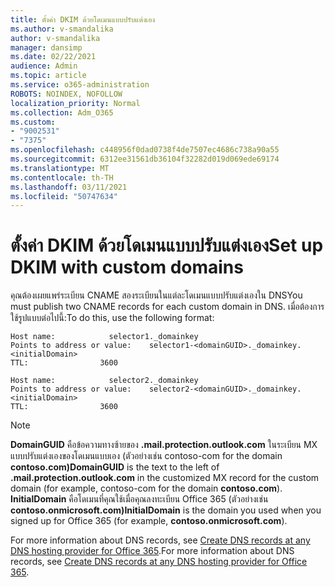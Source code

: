 ```yaml
---
title: ตั้งค่า DKIM ด้วยโดเมนแบบปรับแต่งเอง
ms.author: v-smandalika
author: v-smandalika
manager: dansimp
ms.date: 02/22/2021
audience: Admin
ms.topic: article
ms.service: o365-administration
ROBOTS: NOINDEX, NOFOLLOW
localization_priority: Normal
ms.collection: Adm_O365
ms.custom:
- "9002531"
- "7375"
ms.openlocfilehash: c448956f0dad0738f4de7507ec4686c738a90a55
ms.sourcegitcommit: 6312ee31561db36104f32282d019d069ede69174
ms.translationtype: MT
ms.contentlocale: th-TH
ms.lasthandoff: 03/11/2021
ms.locfileid: "50747634"
---
```

# <a name="set-up-dkim-with-custom-domains"></a><span data-ttu-id="89174-102">ตั้งค่า DKIM ด้วยโดเมนแบบปรับแต่งเอง</span><span class="sxs-lookup"><span data-stu-id="89174-102">Set up DKIM with custom domains</span></span>

<span data-ttu-id="89174-103">คุณต้องเผยแพร่ระเบียน CNAME สองระเบียนในแต่ละโดเมนแบบปรับแต่งเองใน DNS</span><span class="sxs-lookup"><span data-stu-id="89174-103">You must publish two CNAME records for each custom domain in DNS.</span></span> <span data-ttu-id="89174-104">เมื่อต้องการใช้รูปแบบต่อไปนี้:</span><span class="sxs-lookup"><span data-stu-id="89174-104">To do this, use the following format:</span></span>

```console
Host name:            selector1._domainkey
Points to address or value:    selector1-<domainGUID>._domainkey.<initialDomain>
TTL:                3600

Host name:            selector2._domainkey
Points to address or value:    selector2-<domainGUID>._domainkey.<initialDomain>
TTL:                3600
```
> [!NOTE]
> <span data-ttu-id="89174-105">**DomainGUID** คือข้อความทางซ้ายของ **.mail.protection.outlook.com** ในระเบียน MX แบบปรับแต่งเองของโดเมนแบบเอง (ตัวอย่างเช่น contoso-com for the domain **contoso.com)**</span><span class="sxs-lookup"><span data-stu-id="89174-105">**DomainGUID** is the text to the left of **.mail.protection.outlook.com** in the customized MX record for the custom domain (for example, contoso-com for the domain **contoso.com**).</span></span> <span data-ttu-id="89174-106">**InitialDomain** คือโดเมนที่คุณใช้เมื่อคุณลงทะเบียน Office 365 (ตัวอย่างเช่น **contoso.onmicrosoft.com)**</span><span class="sxs-lookup"><span data-stu-id="89174-106">**InitialDomain** is the domain you used when you signed up for Office 365 (for example, **contoso.onmicrosoft.com**).</span></span>

<span data-ttu-id="89174-107">For more information about DNS records, see [Create DNS records at any DNS hosting provider for Office 365](https://docs.microsoft.com/microsoft-365/admin/get-help-with-domains/create-dns-records-at-any-dns-hosting-provider).</span><span class="sxs-lookup"><span data-stu-id="89174-107">For more information about DNS records, see [Create DNS records at any DNS hosting provider for Office 365](https://docs.microsoft.com/microsoft-365/admin/get-help-with-domains/create-dns-records-at-any-dns-hosting-provider).</span></span>